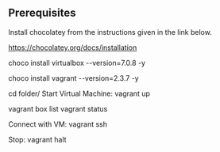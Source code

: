 ## Prerequisites
Install chocolatey from the instructions given in the link below.

https://chocolatey.org/docs/installation

choco install virtualbox --version=7.0.8 -y

choco install vagrant --version=2.3.7 -y

cd folder/
Start Virtual Machine:
vagrant up     
                  
vagrant box list
vagrant status

Connect with VM:
vagrant ssh

Stop:
vagrant halt

